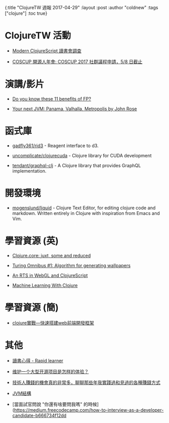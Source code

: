 {:title "ClojureTW 週報 2017-04-29"
 :layout :post
 :author "coldnew"
 :tags  ["clojure"]
 :toc true}

# ClojureTW 活動

* [Modern ClojureScript 讀書會調查](https://docs.google.com/forms/d/e/1FAIpQLSfVgh-hP0F7_QPWfwnISbULZ3w2B7__FZ2AJDSNJlF7VDpGfg/viewform?c=0&w=1)

* [COSCUP 開源人年會: COSCUP 2017 社群議程申請，5/8 日截止](http://blog.coscup.org/2017/04/2017-58.html)

# 演講/影片

* [Do you know these 11 benefits of FP?](https://purelyfunctional.tv/article/why-functional-programming/)

* [Your next JVM: Panama, Valhalla, Metropolis by John Rose](https://www.youtube.com/watch?v=OMk5KoUIOy4)

# 函式庫

* [gadfly361/rid3](https://github.com/gadfly361/rid3) - Reagent interface to d3.

* [uncomplicate/clojurecuda](https://github.com/uncomplicate/clojurecuda) - Clojure library for CUDA development

* [tendant/graphql-clj](https://github.com/tendant/graphql-clj) - A Clojure library that provides GraphQL implementation. 

# 開發環境

* [mogenslund/liquid](https://github.com/mogenslund/liquid) - Clojure Text Editor, for editing clojure code and markdown. Written entirely in Clojure with inspiration from Emacs and Vim. 

# 學習資源 (英)

* [Clojure.core: juxt, some and reduced](http://blog.klipse.tech//clojure/2017/04/22/clojure-juxt-some-reduced.html)

* [Turing Omnibus #1: Algorithm for generating wallpapers](http://blog.klipse.tech//omnibus/2017/04/23/omnibus-1-wallpaper.html)

* [An RTS in WebGL and ClojureScript](https://emnh.github.io/rts-blog/)

* [Machine Learning With Clojure](https://juxt.pro/blog/posts/machine-learning-with-clojure.html)

# 學習資源 (簡)

* [clojure實戰—快速搭建web前端開發框架](http://blog.csdn.net/linux2_scdn/article/details/70667085)

# 其他


* [讀書心得 - Rapid learner](http://mis101bird.js.org/rapidlearner/)

* [维护一个大型开源项目是怎样的体验？](https://www.zhihu.com/question/36292298/answer/160028010)

* [技術人賺錢的機會真的非常多，聊聊那些年我實踐過和見過的各種賺錢方式](https://www.diycode.cc/topics/719)

* [JVM結構](http://brucefeng.farbox.com/post/jvm-architecture)

* [當面試官問說 "你還有啥要問我嗎" 的時候](https://medium.freecodecamp.com/how-to-interview-as-a-developer-candidate-b666734f12dd